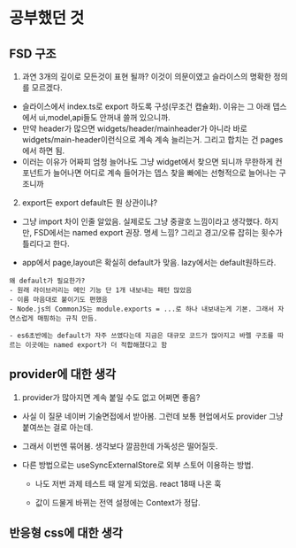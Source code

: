 # 공부했던 것

## FSD 구조

1. 과연 3개의 깊이로 모든것이 표현 될까? 이것이 의문이였고 슬라이스의 명확한 정의를 모르겠다.

- 슬라이스에서 index.ts로 export 하도록 구성(무조건 캡슐화). 이유는 그 아래 뎁스에서 ui,model,api들도 안꺼내 쓸꺼 있으니까.
- 만약 header가 많으면 widgets/header/mainheader가 아니라 바로 widgets/main-header이런식으로 계속 계속 늘리는거. 그리고 합치는 건 pages에서 하면 됨.
- 이러는 이유가 어짜피 엄청 늘어나도 그냥 widget에서 찾으면 되니까 무한하게 컨포넌트가 늘어나면 어디로 계속 들어가는 뎁스 찾을 빠에는 선형적으로 늘어나는 구조니까

2. export든 export default든 뭔 상관이냐?

- 그냥 import 차이 인줄 알았음. 실제로도 그냥 중괄호 느낌이라고 생각했다. 하지만, FSD에서는 named export 권장. 명세 느낌? 그리고 경고/오류 잡히는 횟수가 틀리다고 한다.

- app에서 page,layout은 확실히 default가 맞음. lazy에서는 default원하드라.

```
왜 default가 필요한가?
- 원래 라이브러리는 메인 기능 단 1개 내보내는 패턴 많았음
- 이름 마음대로 붙이기도 편했음
- Node.js의 CommonJS는 module.exports = ...로 하나 내보내는게 기본. 그래서 자연스럽게 매핑하는 규칙 만듬.

- es6초반에는 default가 자주 쓰였다는데 지금은 대규모 코드가 많아지고 바렐 구조를 따르는 이곳에는 named export가 더 적합해졌다고 함
```

## provider에 대한 생각

1. provider가 많아지면 계속 붙일 수도 없고 어쩌면 좋음?

- 사실 이 질문 네이버 기술면접에서 받아봄. 그런데 보통 현업에서도 provider 그냥 붙여쓰는 걸로 아는데.

- 그래서 이번엔 묶어봄. 생각보다 깔끔한데 가독성은 떨어질듯.

- 다른 방법으로는 useSyncExternalStore로 외부 스토어 이용하는 방법.
  - 나도 저번 과제 테스트 때 알게 되었음. react 18때 나온 훅

  - 값이 드물게 바뀌는 전역 설정에는 Context가 정답.

## 반응형 css에 대한 생각
